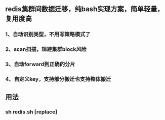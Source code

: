 ## redis集群间数据迁移，纯bash实现方案，简单轻量，复用度高

### 1、自动识别类型，不用写策略模式了
### 2、scan扫描，规避集群block风险
### 3、自动forward到正确的分片
### 4、自定义key，支持部分搬迁也支持整体搬迁
## 用法
### sh redis.sh [replace]

